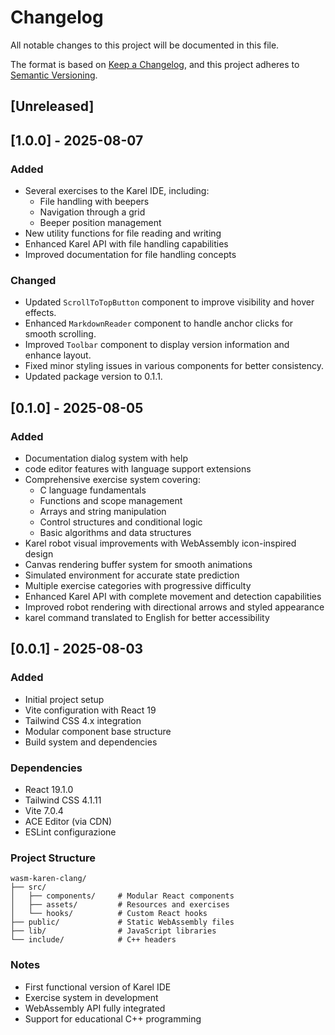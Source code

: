 # Changelog

All notable changes to this project will be documented in this file.

The format is based on [Keep a Changelog](https://keepachangelog.com/en/1.0.0/),
and this project adheres to [Semantic Versioning](https://semver.org/spec/v2.0.0.html).

## [Unreleased]

## [1.0.0] - 2025-08-07
### Added 
- Several exercises to the Karel IDE, including:
  - File handling with beepers
  - Navigation through a grid
  - Beeper position management
- New utility functions for file reading and writing
- Enhanced Karel API with file handling capabilities
- Improved documentation for file handling concepts


### Changed
- Updated `ScrollToTopButton` component to improve visibility and hover effects.
- Enhanced `MarkdownReader` component to handle anchor clicks for smooth scrolling.
- Improved `Toolbar` component to display version information and enhance layout.
- Fixed minor styling issues in various components for better consistency.
- Updated package version to 0.1.1.

## [0.1.0] - 2025-08-05

### Added
- Documentation dialog system with help
- code editor features with language support extensions
- Comprehensive exercise system covering:
  - C language fundamentals
  - Functions and scope management  
  - Arrays and string manipulation
  - Control structures and conditional logic
  - Basic algorithms and data structures
- Karel robot visual improvements with WebAssembly icon-inspired design
- Canvas rendering buffer system for smooth animations
- Simulated environment for accurate state prediction
- Multiple exercise categories with progressive difficulty
- Enhanced Karel API with complete movement and detection capabilities
- Improved robot rendering with directional arrows and styled appearance
- karel command translated to English for better accessibility


## [0.0.1] - 2025-08-03

### Added
- Initial project setup
- Vite configuration with React 19
- Tailwind CSS 4.x integration
- Modular component base structure
- Build system and dependencies

### Dependencies
- React 19.1.0
- Tailwind CSS 4.1.11
- Vite 7.0.4
- ACE Editor (via CDN)
- ESLint configurazione

### Project Structure
```
wasm-karen-clang/
├── src/
│   ├── components/     # Modular React components
│   ├── assets/         # Resources and exercises
│   └── hooks/          # Custom React hooks
├── public/             # Static WebAssembly files
├── lib/                # JavaScript libraries
└── include/            # C++ headers
```

### Notes
- First functional version of Karel IDE
- Exercise system in development
- WebAssembly API fully integrated
- Support for educational C++ programming
